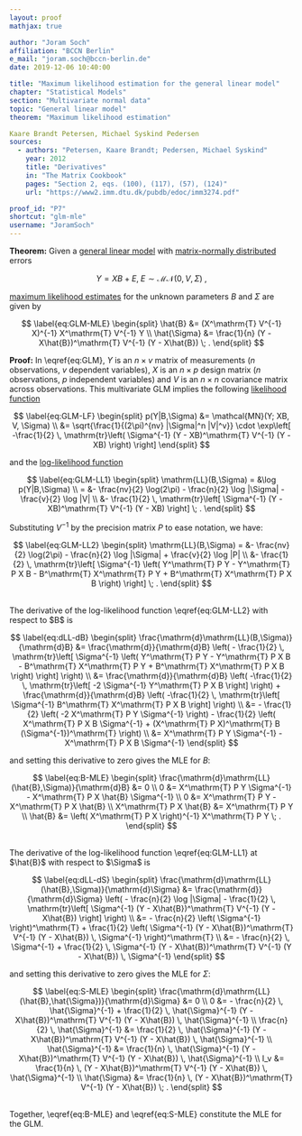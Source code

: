 ```yaml
---
layout: proof
mathjax: true

author: "Joram Soch"
affiliation: "BCCN Berlin"
e_mail: "joram.soch@bccn-berlin.de"
date: 2019-12-06 10:40:00

title: "Maximum likelihood estimation for the general linear model"
chapter: "Statistical Models"
section: "Multivariate normal data"
topic: "General linear model"
theorem: "Maximum likelihood estimation"

Kaare Brandt Petersen, Michael Syskind Pedersen
sources:
  - authors: "Petersen, Kaare Brandt; Pedersen, Michael Syskind"
    year: 2012
    title: "Derivatives"
    in: "The Matrix Cookbook"
    pages: "Section 2, eqs. (100), (117), (57), (124)"
    url: "https://www2.imm.dtu.dk/pubdb/edoc/imm3274.pdf"

proof_id: "P7"
shortcut: "glm-mle"
username: "JoramSoch"
---
```



**Theorem:** Given a [general linear model](/D/glm) with [matrix-normally distributed](/D/matn) errors

$$ \label{eq:GLM}
Y = X B + E, \; E \sim \mathcal{MN}(0, V, \Sigma) \; ,
$$

[maximum likelihood estimates](/D/mle) for the unknown parameters $B$ and $\Sigma$ are given by

$$ \label{eq:GLM-MLE}
\begin{split}
\hat{B} &= (X^\mathrm{T} V^{-1} X)^{-1} X^\mathrm{T} V^{-1} Y \\
\hat{\Sigma} &= \frac{1}{n} (Y - X\hat{B})^\mathrm{T} V^{-1} (Y - X\hat{B}) \; .
\end{split}
$$


**Proof:** In \eqref{eq:GLM}, $Y$ is an $n \times v$ matrix of measurements ($n$ observations, $v$ dependent variables), $X$ is an $n \times p$ design matrix ($n$ observations, $p$ independent variables) and $V$ is an $n \times n$ covariance matrix across observations. This multivariate GLM implies the following [likelihood function](/D/lf)

$$ \label{eq:GLM-LF}
\begin{split}
p(Y|B,\Sigma) &= \mathcal{MN}(Y; XB, V, \Sigma) \\
&= \sqrt{\frac{1}{(2\pi)^{nv} |\Sigma|^n |V|^v}} \cdot \exp\left[ -\frac{1}{2} \, \mathrm{tr}\left( \Sigma^{-1} (Y - XB)^\mathrm{T} V^{-1} (Y - XB) \right) \right]
\end{split}
$$

and the [log-likelihood function](/D/llf)

$$ \label{eq:GLM-LL1}
\begin{split}
\mathrm{LL}(B,\Sigma) = &\log p(Y|B,\Sigma) \\
= &- \frac{nv}{2} \log(2\pi) - \frac{n}{2} \log |\Sigma| - \frac{v}{2} \log |V| \\
&- \frac{1}{2} \, \mathrm{tr}\left[ \Sigma^{-1} (Y - XB)^\mathrm{T} V^{-1} (Y - XB) \right] \; .
\end{split}
$$

Substituting $V^{-1}$ by the precision matrix $P$ to ease notation, we have:

$$ \label{eq:GLM-LL2}
\begin{split}
\mathrm{LL}(B,\Sigma) = &- \frac{nv}{2} \log(2\pi) - \frac{n}{2} \log |\Sigma|  + \frac{v}{2} \log |P| \\
&- \frac{1}{2} \, \mathrm{tr}\left[ \Sigma^{-1} \left( Y^\mathrm{T} P Y - Y^\mathrm{T} P X B - B^\mathrm{T} X^\mathrm{T} P Y + B^\mathrm{T} X^\mathrm{T} P X B \right) \right] \; .
\end{split}
$$

<br>
The derivative of the log-likelihood function \eqref{eq:GLM-LL2} with respect to $B$ is

$$ \label{eq:dLL-dB}
\begin{split}
\frac{\mathrm{d}\mathrm{LL}(B,\Sigma)}{\mathrm{d}B} &= \frac{\mathrm{d}}{\mathrm{d}B} \left( - \frac{1}{2} \, \mathrm{tr}\left[ \Sigma^{-1} \left( Y^\mathrm{T} P Y - Y^\mathrm{T} P X B - B^\mathrm{T} X^\mathrm{T} P Y + B^\mathrm{T} X^\mathrm{T} P X B \right) \right] \right) \\
&= \frac{\mathrm{d}}{\mathrm{d}B} \left( -\frac{1}{2} \, \mathrm{tr}\left[ -2 \Sigma^{-1} Y^\mathrm{T} P X B \right] \right) + \frac{\mathrm{d}}{\mathrm{d}B} \left( -\frac{1}{2} \, \mathrm{tr}\left[ \Sigma^{-1} B^\mathrm{T} X^\mathrm{T} P X B \right] \right) \\
&= - \frac{1}{2} \left( -2 X^\mathrm{T} P Y \Sigma^{-1} \right) - \frac{1}{2} \left( X^\mathrm{T} P X B \Sigma^{-1} + (X^\mathrm{T} P X)^\mathrm{T} B (\Sigma^{-1})^\mathrm{T} \right) \\
&= X^\mathrm{T} P Y \Sigma^{-1} - X^\mathrm{T} P X B \Sigma^{-1}
\end{split}
$$

and setting this derivative to zero gives the MLE for $B$:

$$ \label{eq:B-MLE}
\begin{split}
\frac{\mathrm{d}\mathrm{LL}(\hat{B},\Sigma)}{\mathrm{d}B} &= 0 \\
0 &= X^\mathrm{T} P Y \Sigma^{-1} - X^\mathrm{T} P X \hat{B} \Sigma^{-1} \\
0 &= X^\mathrm{T} P Y - X^\mathrm{T} P X \hat{B} \\
X^\mathrm{T} P X \hat{B} &= X^\mathrm{T} P Y \\
\hat{B} &= \left( X^\mathrm{T} P X \right)^{-1} X^\mathrm{T} P Y \; .
\end{split}
$$

<br>
The derivative of the log-likelihood function \eqref{eq:GLM-LL1} at $\hat{B}$ with respect to $\Sigma$ is

$$ \label{eq:dLL-dS}
\begin{split}
\frac{\mathrm{d}\mathrm{LL}(\hat{B},\Sigma)}{\mathrm{d}\Sigma} &= \frac{\mathrm{d}}{\mathrm{d}\Sigma} \left( - \frac{n}{2} \log |\Sigma| - \frac{1}{2} \, \mathrm{tr}\left[ \Sigma^{-1} (Y - X\hat{B})^\mathrm{T} V^{-1} (Y - X\hat{B}) \right] \right) \\
&= - \frac{n}{2} \left( \Sigma^{-1} \right)^\mathrm{T} + \frac{1}{2} \left( \Sigma^{-1} (Y - X\hat{B})^\mathrm{T} V^{-1} (Y - X\hat{B}) \, \Sigma^{-1} \right)^\mathrm{T} \\
&= - \frac{n}{2} \, \Sigma^{-1} + \frac{1}{2} \, \Sigma^{-1} (Y - X\hat{B})^\mathrm{T} V^{-1} (Y - X\hat{B}) \, \Sigma^{-1}
\end{split}
$$

and setting this derivative to zero gives the MLE for $\Sigma$:

$$ \label{eq:S-MLE}
\begin{split}
\frac{\mathrm{d}\mathrm{LL}(\hat{B},\hat{\Sigma})}{\mathrm{d}\Sigma} &= 0 \\
0 &= - \frac{n}{2} \, \hat{\Sigma}^{-1} + \frac{1}{2} \, \hat{\Sigma}^{-1} (Y - X\hat{B})^\mathrm{T} V^{-1} (Y - X\hat{B}) \, \hat{\Sigma}^{-1} \\
\frac{n}{2} \, \hat{\Sigma}^{-1} &= \frac{1}{2} \, \hat{\Sigma}^{-1} (Y - X\hat{B})^\mathrm{T} V^{-1} (Y - X\hat{B}) \, \hat{\Sigma}^{-1} \\
\hat{\Sigma}^{-1} &= \frac{1}{n} \, \hat{\Sigma}^{-1} (Y - X\hat{B})^\mathrm{T} V^{-1} (Y - X\hat{B}) \, \hat{\Sigma}^{-1} \\
I_v &= \frac{1}{n} \, (Y - X\hat{B})^\mathrm{T} V^{-1} (Y - X\hat{B}) \, \hat{\Sigma}^{-1} \\
\hat{\Sigma} &= \frac{1}{n} \, (Y - X\hat{B})^\mathrm{T} V^{-1} (Y - X\hat{B}) \; .
\end{split}
$$

<br>
Together, \eqref{eq:B-MLE} and \eqref{eq:S-MLE} constitute the MLE for the GLM.